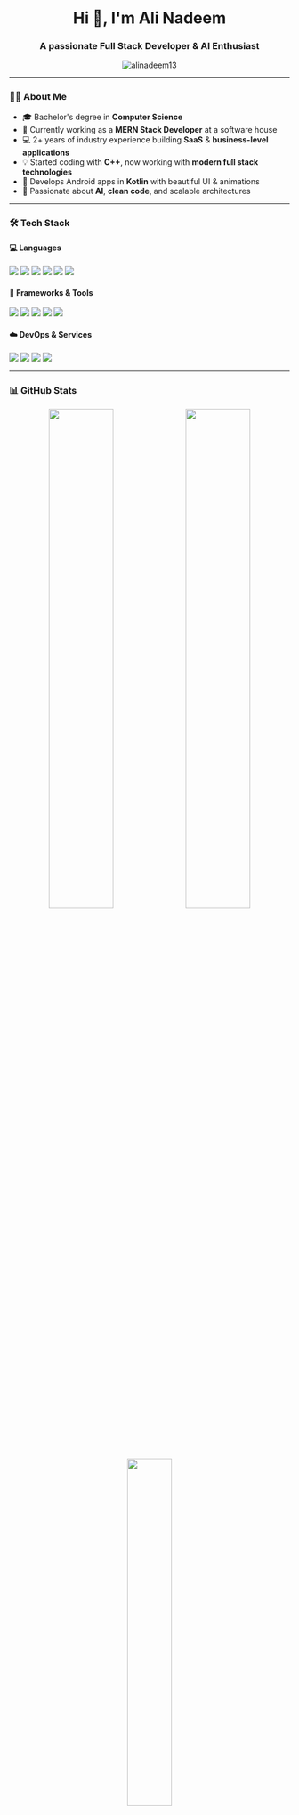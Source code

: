 <h1 align="center">Hi 👋, I'm Ali Nadeem</h1>
<h3 align="center">A passionate Full Stack Developer & AI Enthusiast</h3>

<p align="center">
  <img src="https://komarev.com/ghpvc/?username=alinadeem13&label=Profile%20views&color=0e75b6&style=flat" alt="alinadeem13" />
</p>

---

### 👨‍💻 About Me

- 🎓 Bachelor's degree in **Computer Science**  
- 💼 Currently working as a **MERN Stack Developer** at a software house  
- 💻 2+ years of industry experience building **SaaS** & **business-level applications**  
- 💡 Started coding with **C++**, now working with **modern full stack technologies**  
- 📱 Develops Android apps in **Kotlin** with beautiful UI & animations  
- 🚀 Passionate about **AI**, **clean code**, and scalable architectures

---

### 🛠️ Tech Stack

#### 💻 Languages
<p>
  <img src="https://img.shields.io/badge/C++-00599C?style=flat&logo=cplusplus&logoColor=white" />
  <img src="https://img.shields.io/badge/Java-007396?style=flat&logo=java&logoColor=white" />
  <img src="https://img.shields.io/badge/Kotlin-0095D5?style=flat&logo=kotlin&logoColor=white" />
  <img src="https://img.shields.io/badge/JavaScript-F7DF1E?style=flat&logo=javascript&logoColor=black" />
  <img src="https://img.shields.io/badge/TypeScript-3178C6?style=flat&logo=typescript&logoColor=white" />
  <img src="https://img.shields.io/badge/Python-3776AB?style=flat&logo=python&logoColor=white" />
</p>

#### 🧩 Frameworks & Tools
<p>
  <img src="https://img.shields.io/badge/React-20232A?style=flat&logo=react&logoColor=61DAFB" />
  <img src="https://img.shields.io/badge/Next.js-000000?style=flat&logo=nextdotjs&logoColor=white" />
  <img src="https://img.shields.io/badge/Node.js-339933?style=flat&logo=nodedotjs&logoColor=white" />
  <img src="https://img.shields.io/badge/Express.js-000000?style=flat&logo=express&logoColor=white" />
  <img src="https://img.shields.io/badge/NestJS-E0234E?style=flat&logo=nestjs&logoColor=white" />
</p>

#### ☁️ DevOps & Services
<p>
  <img src="https://img.shields.io/badge/Git-F05032?style=flat&logo=git&logoColor=white" />
  <img src="https://img.shields.io/badge/GitHub-181717?style=flat&logo=github&logoColor=white" />
  <img src="https://img.shields.io/badge/Docker-2496ED?style=flat&logo=docker&logoColor=white" />
  <img src="https://img.shields.io/badge/AWS-232F3E?style=flat&logo=amazonaws&logoColor=white" />
</p>

---

### 📊 GitHub Stats

<p align="center">
  <img src="https://github-readme-stats.vercel.app/api?username=alinadeem13&show_icons=true&theme=tokyonight&hide_border=true" width="48%" />
  <img src="https://github-readme-streak-stats.herokuapp.com/?user=alinadeem13&theme=tokyonight&hide_border=true" width="48%" />
</p>

<p align="center">
  <img src="https://github-readme-stats.vercel.app/api/top-langs/?username=alinadeem13&layout=compact&theme=tokyonight&hide_border=true" width="40%" />
</p>

---

### 🌟 Featured Projects

| Project | Tech Stack | Description |
|--------|------------|-------------|
| **SaaS Admin Panel** | React, Node, MongoDB | Scalable dashboard with user auth, roles, and APIs |
| **Business Web App** | Next.js, NestJS, PostgreSQL | Professional app for managing operations and workflows |
| **Android Love App** 💖 | Kotlin | Romantic app with animations, confetti & heartwarming UX |

---

### 🌐 Connect With Me

<p>
  <a href="https://www.linkedin.com/in/ali-nadeem-790a95214" target="_blank">
    <img src="https://img.shields.io/badge/LinkedIn-0A66C2?style=flat&logo=linkedin&logoColor=white" />
  </a>
  <a href="mailto:ali15nadeem@gmail.com">
    <img src="https://img.shields.io/badge/Gmail-D14836?style=flat&logo=gmail&logoColor=white" />
  </a>
  <a href="https://portfolio-tawny-seven-87.vercel.app/" target="_blank">
    <img src="https://img.shields.io/badge/Portfolio-000?style=flat&logo=firefox-browser&logoColor=white" />
  </a>
  <a href="https://www.instagram.com/alinadeem13_?igsh=Nnd3NGVxdTNnbTE3" target="_blank">
    <img src="https://img.shields.io/badge/Instagram-E4405F?style=flat&logo=instagram&logoColor=white" />
  </a>
  <a href="https://x.com/alinadeem13_" target="_blank">
    <img src="https://img.shields.io/badge/X-000000?style=flat&logo=twitter&logoColor=white" />
  </a>
</p>

---

> ⚡ *“Code is like humor. When you have to explain it, it’s bad.” — Cory House*
